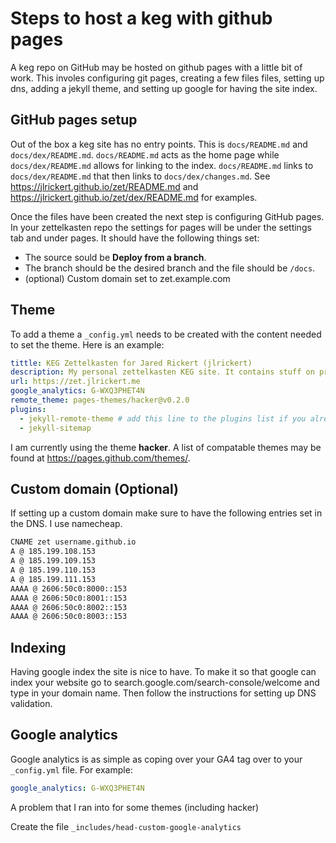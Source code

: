 # Steps to host a keg with github pages

A keg repo on GitHub may be hosted on github pages with a little bit of work. This involes configuring git pages, creating a few files files, setting up dns, adding a jekyll theme, and setting up google for having the site index.

## GitHub pages setup

Out of the box a keg site has no entry points. This is `docs/README.md` and `docs/dex/README.md`. `docs/README.md` acts as the home page while `docs/dex/README.md` allows for linking to the index. `docs/README.md` links to `docs/dex/README.md` that then links to `docs/dex/changes.md`. See https://jlrickert.github.io/zet/README.md and https://jlrickert.github.io/zet/dex/README.md for examples.

Once the files have been created the next step is configuring GitHub pages. In your zettelkasten repo the settings for pages will be under the settings tab and under pages. It should have the following things set:

- The source sould be **Deploy from a branch**.
- The branch should be the desired branch and the file should be `/docs`.
- (optional) Custom domain set to zet.example.com

## Theme

To add a theme a `_config.yml` needs to be created with the content needed to set the theme. Here is an example:

```yaml
tittle: KEG Zettelkasten for Jared Rickert (jlrickert)
description: My personal zettelkasten KEG site. It contains stuff on pretty much any topic I feel like writing about.
url: https://zet.jlrickert.me
google_analytics: G-WXQ3PHET4N
remote_theme: pages-themes/hacker@v0.2.0
plugins:
  - jekyll-remote-theme # add this line to the plugins list if you already have one
  - jekyll-sitemap
```

I am currently using the theme **hacker**. A list of compatable themes may be found at https://pages.github.com/themes/.

## Custom domain (Optional)

If setting up a custom domain make sure to have the following entries set in the DNS. I use namecheap.

```txt
CNAME zet username.github.io
A @ 185.199.108.153
A @ 185.199.109.153
A @ 185.199.110.153
A @ 185.199.111.153
AAAA @ 2606:50c0:8000::153
AAAA @ 2606:50c0:8001::153
AAAA @ 2606:50c0:8002::153
AAAA @ 2606:50c0:8003::153
```

## Indexing

Having google index the site is nice to have. To make it so that google can index your website go to search.google.com/search-console/welcome and type in your domain name. Then follow the instructions for setting up DNS validation.

## Google analytics

Google analytics is as simple as coping over your GA4 tag over to your `_config.yml` file. For example:

```yaml
google_analytics: G-WXQ3PHET4N
```

A problem that I ran into for some themes (including hacker)

Create the file `_includes/head-custom-google-analytics`
